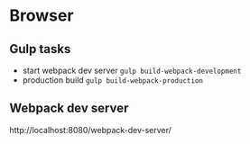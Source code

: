 Browser
=======

Gulp tasks
----------

- start webpack dev server ``` gulp build-webpack-development ```
- production build ``` gulp build-webpack-production ```

Webpack dev server
------------------
http://localhost:8080/webpack-dev-server/